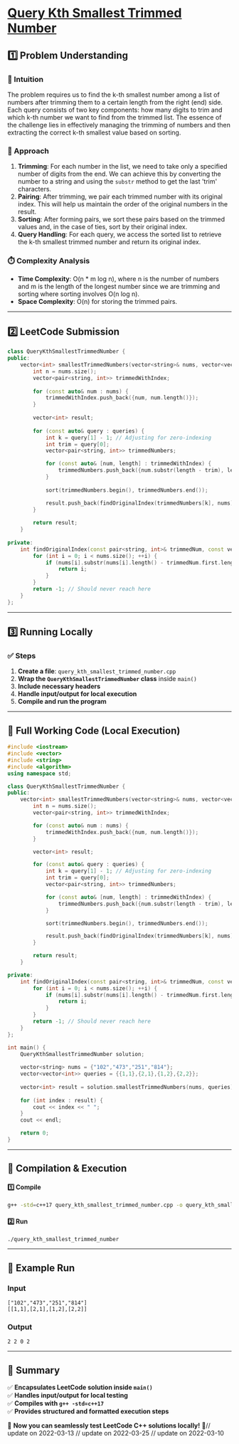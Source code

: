 # **[Query Kth Smallest Trimmed Number](https://leetcode.com/problems/query-kth-smallest-trimmed-number/description/)**  

## **1️⃣ Problem Understanding**  
### **📌 Intuition**  
The problem requires us to find the k-th smallest number among a list of numbers after trimming them to a certain length from the right (end) side. Each query consists of two key components: how many digits to trim and which k-th number we want to find from the trimmed list. The essence of the challenge lies in effectively managing the trimming of numbers and then extracting the correct k-th smallest value based on sorting.

### **🚀 Approach**  
1. **Trimming**: For each number in the list, we need to take only a specified number of digits from the end. We can achieve this by converting the number to a string and using the `substr` method to get the last 'trim' characters.  
2. **Pairing**: After trimming, we pair each trimmed number with its original index. This will help us maintain the order of the original numbers in the result.
3. **Sorting**: After forming pairs, we sort these pairs based on the trimmed values and, in the case of ties, sort by their original index.
4. **Query Handling**: For each query, we access the sorted list to retrieve the k-th smallest trimmed number and return its original index.

### **⏱️ Complexity Analysis**  
- **Time Complexity**: O(n * m log n), where n is the number of numbers and m is the length of the longest number since we are trimming and sorting where sorting involves O(n log n).
- **Space Complexity**: O(n) for storing the trimmed pairs.

---  

## **2️⃣ LeetCode Submission**  
```cpp
class QueryKthSmallestTrimmedNumber {
public:
    vector<int> smallestTrimmedNumbers(vector<string>& nums, vector<vector<int>>& queries) {
        int n = nums.size();
        vector<pair<string, int>> trimmedWithIndex;
        
        for (const auto& num : nums) {
            trimmedWithIndex.push_back({num, num.length()});
        }
        
        vector<int> result;
        
        for (const auto& query : queries) {
            int k = query[1] - 1; // Adjusting for zero-indexing
            int trim = query[0];
            vector<pair<string, int>> trimmedNumbers;

            for (const auto& [num, length] : trimmedWithIndex) {
                trimmedNumbers.push_back({num.substr(length - trim), length});
            }
            
            sort(trimmedNumbers.begin(), trimmedNumbers.end());

            result.push_back(findOriginalIndex(trimmedNumbers[k], nums));
        }
        
        return result;
    }
    
private:
    int findOriginalIndex(const pair<string, int>& trimmedNum, const vector<string>& nums) {
        for (int i = 0; i < nums.size(); ++i) {
            if (nums[i].substr(nums[i].length() - trimmedNum.first.length()) == trimmedNum.first) {
                return i;
            }
        }
        return -1; // Should never reach here
    }
};
```  

---  

## **3️⃣ Running Locally**  
### **✅ Steps**  
1. **Create a file**: `query_kth_smallest_trimmed_number.cpp`  
2. **Wrap the `QueryKthSmallestTrimmedNumber` class** inside `main()`  
3. **Include necessary headers**  
4. **Handle input/output for local execution**  
5. **Compile and run the program**  

---  

## **📝 Full Working Code (Local Execution)**  
```cpp
#include <iostream>
#include <vector>
#include <string>
#include <algorithm>
using namespace std;

class QueryKthSmallestTrimmedNumber {
public:
    vector<int> smallestTrimmedNumbers(vector<string>& nums, vector<vector<int>>& queries) {
        int n = nums.size();
        vector<pair<string, int>> trimmedWithIndex;

        for (const auto& num : nums) {
            trimmedWithIndex.push_back({num, num.length()});
        }

        vector<int> result;

        for (const auto& query : queries) {
            int k = query[1] - 1; // Adjusting for zero-indexing
            int trim = query[0];
            vector<pair<string, int>> trimmedNumbers;

            for (const auto& [num, length] : trimmedWithIndex) {
                trimmedNumbers.push_back({num.substr(length - trim), length});
            }

            sort(trimmedNumbers.begin(), trimmedNumbers.end());

            result.push_back(findOriginalIndex(trimmedNumbers[k], nums));
        }

        return result;
    }

private:
    int findOriginalIndex(const pair<string, int>& trimmedNum, const vector<string>& nums) {
        for (int i = 0; i < nums.size(); ++i) {
            if (nums[i].substr(nums[i].length() - trimmedNum.first.length()) == trimmedNum.first) {
                return i;
            }
        }
        return -1; // Should never reach here
    }
};

int main() {
    QueryKthSmallestTrimmedNumber solution;
    
    vector<string> nums = {"102","473","251","814"};
    vector<vector<int>> queries = {{1,1},{2,1},{1,2},{2,2}};
    
    vector<int> result = solution.smallestTrimmedNumbers(nums, queries);
    
    for (int index : result) {
        cout << index << " ";
    }
    cout << endl;

    return 0;
}
```  

---  

## **🔧 Compilation & Execution**  
#### **1️⃣ Compile**  
```bash
g++ -std=c++17 query_kth_smallest_trimmed_number.cpp -o query_kth_smallest_trimmed_number
```  

#### **2️⃣ Run**  
```bash
./query_kth_smallest_trimmed_number
```  

---  

## **🎯 Example Run**  
### **Input**  
```
["102","473","251","814"]
[[1,1],[2,1],[1,2],[2,2]]
```  
### **Output**  
```
2 2 0 2 
```  

---  

## **📌 Summary**  
✅ **Encapsulates LeetCode solution inside `main()`**  
✅ **Handles input/output for local testing**  
✅ **Compiles with `g++ -std=c++17`**  
✅ **Provides structured and formatted execution steps**  

🚀 **Now you can seamlessly test LeetCode C++ solutions locally!** 🚀// update on 2022-03-13
// update on 2022-03-25
// update on 2022-03-10
